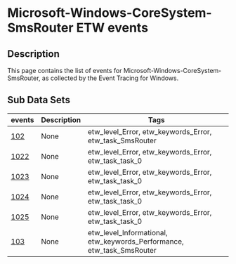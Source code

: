 # Microsoft-Windows-CoreSystem-SmsRouter ETW events

## Description
This page contains the list of events for Microsoft-Windows-CoreSystem-SmsRouter, as collected by the Event Tracing for Windows.

## Sub Data Sets
|events|Description|Tags|
|---|---|---|
|[102](events/event-102.md)|None|etw_level_Error, etw_keywords_Error, etw_task_SmsRouter|
|[1022](events/event-1022.md)|None|etw_level_Error, etw_keywords_Error, etw_task_task_0|
|[1023](events/event-1023.md)|None|etw_level_Error, etw_keywords_Error, etw_task_task_0|
|[1024](events/event-1024.md)|None|etw_level_Error, etw_keywords_Error, etw_task_task_0|
|[1025](events/event-1025.md)|None|etw_level_Error, etw_keywords_Error, etw_task_task_0|
|[103](events/event-103.md)|None|etw_level_Informational, etw_keywords_Performance, etw_task_SmsRouter|
